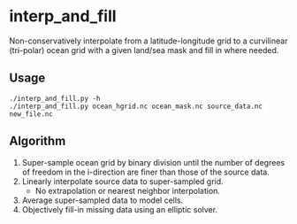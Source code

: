 # interp_and_fill

Non-conservatively interpolate from a latitude-longitude grid to a curvilinear (tri-polar) ocean grid with
a given land/sea mask and fill in where needed.

## Usage

```
./interp_and_fill.py -h
./interp_and_fill.py ocean_hgrid.nc ocean_mask.nc source_data.nc new_file.nc
```

## Algorithm

1. Super-sample ocean grid by binary division until the number of degrees of freedom in the i-direction are finer than those of the source data.
2. Linearly interpolate source data to super-sampled grid.
   - No extrapolation or nearest neighbor interpolation.
3. Average super-sampled data to model cells.
4. Objectively fill-in missing data using an elliptic solver.
